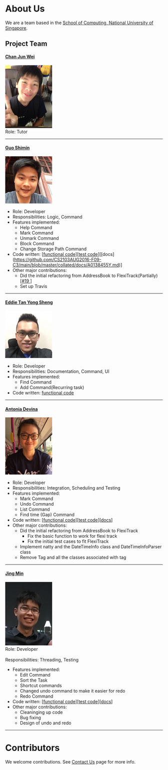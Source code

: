 # About Us

We are a team based in the [School of Computing, National University of Singapore](http://www.comp.nus.edu.sg).

## Project Team

#### [Chan Jun Wei]()
<img src="images/ChanJunWei.jpg" width="150"><br>
Role: Tutor <br>  

-----

#### [Guo Shimin](https://github.com/shimin2016)
<img src="images/GuoShiMin.jpg" width="150"><br>
* Role: Developer <br>  
* Responsibilities: Logic, Command
* Features implemented:
	* Help Command
	* Mark Command
	* Unmark Command
	* Block Command
	* Change Storage Path Command
* Code written: [[functional code](https://github.com/CS2103AUG2016-F09-C3/main/blob/master/collated/main/A0138455Y.md)][[test code](https://github.com/CS2103AUG2016-F09-C3/main/blob/master/collated/test/A0138455Y.md)][[docs]
(https://github.com/CS2103AUG2016-F09-C3/main/blob/master/collated/docs/A0138455Y.md)]
* Other major contributions:
	* Did the initial refactoring from AddressBook to FlexiTrack(Partially) [[#19 ](https://github.com/CS2103AUG2016-F09-C3/main/pull/19)]
	* Set up Travis

-----

#### [Eddie Tan Yong Sheng](https://github.com/e-tys) 
<img src="images/EddieTan.jpg" width="150"><br>
* Role: Developer <br>  
* Responsibilities: Documentation, Command, UI
* Features implemented:
	* Find Command
	* Add Command(Recurring task)
* Code written: [functional code](A0147092E.md)
-----

#### [Antonia Devina](https://github.com/antoniadevina)
<img src="images/AntoniaDevina.jpeg" width="150"><br>
* Role: Developer <br>  
* Responsibilities: Integration, Scheduling and Testing
* Features implemented:
	* Mark Command 
	* Undo Command 
	* List Command 
	* Find time (Gap) Command
* Code written: [[functional code](https://github.com/CS2103AUG2016-F09-C3/main/blob/master/collated/main/A0127686R.md)][[test code](https://github.com/CS2103AUG2016-F09-C3/main/blob/master/collated/test/A0127686R.md)][[docs](https://github.com/CS2103AUG2016-F09-C3/main/blob/master/collated/docs/A0127686R.md)]
* Other major contributions:
	* Did the initial refactoring from AddressBook to FlexiTrack 
		* Fix the basic function to work for flexi track 
		* Fix the initial test cases to fit FlexiTrack 
	* Implement natty and the DateTimeInfo class and DateTimeInfoParser class 
	* Remove Tag and all the classes associated with tag 

-----

#### [Jing Min](https://github.com/teojm37)
<img src="images/JingMin.jpg" width="150"><br>
 Role: Developer <br>  
 Responsibilities: Threading, Testing
 * Features implemented:
	* Edit Command 
	* Sort the Task
	* Shortcut commands
	* Changed undo command to make it easier for redo
	* Redo Command 
* Code written: [[functional code](https://github.com/CS2103AUG2016-F09-C3/main/blob/master/collated/main/A0127855W.md)][[test code](https://github.com/CS2103AUG2016-F09-C3/main/blob/master/collated/test/A0127855W.md)][[docs](https://github.com/CS2103AUG2016-F09-C3/main/blob/master/collated/docs/A0127855W.md)]
* Other major contributions:
	* Cleaninging up code
	* Bug fixing
	* Design of undo and redo
 -----


# Contributors

We welcome contributions. See [Contact Us](ContactUs.md) page for more info.

